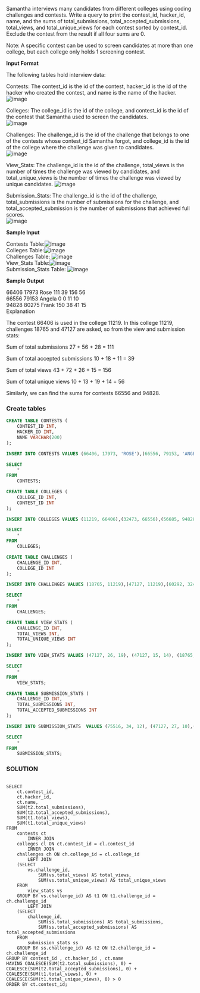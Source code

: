 Samantha interviews many candidates from different colleges using coding challenges and contests. Write a query to print the contest_id, hacker_id, name, and the sums of total_submissions, total_accepted_submissions, total_views, and total_unique_views for each contest sorted by contest_id. Exclude the contest from the result if all four sums are 0.  

Note: A specific contest can be used to screen candidates at more than one college, but each college only holds 1 screening contest.  

**Input Format**  

The following tables hold interview data:  

Contests: The contest_id is the id of the contest, hacker_id is the id of the hacker who created the contest, and name is the name of the hacker.  
![image](https://user-images.githubusercontent.com/73824871/122764890-3a523b00-d2a0-11eb-846e-170992459a1c.png)

Colleges: The college_id is the id of the college, and contest_id is the id of the contest that Samantha used to screen the candidates.  
![image](https://user-images.githubusercontent.com/73824871/122764918-40e0b280-d2a0-11eb-861b-a9786d569ec8.png)

Challenges: The challenge_id is the id of the challenge that belongs to one of the contests whose contest_id Samantha forgot, and college_id is the id of the college where the challenge was given to candidates.   
![image](https://user-images.githubusercontent.com/73824871/122764940-476f2a00-d2a0-11eb-8602-06047ea5a109.png)

View_Stats: The challenge_id is the id of the challenge, total_views is the number of times the challenge was viewed by candidates, and total_unique_views is the number of times the challenge was viewed by unique candidates. 
![image](https://user-images.githubusercontent.com/73824871/122764960-4dfda180-d2a0-11eb-8307-7f1f88482a9c.png)

Submission_Stats: The challenge_id is the id of the challenge, total_submissions is the number of submissions for the challenge, and total_accepted_submission is the number of submissions that achieved full scores.   
![image](https://user-images.githubusercontent.com/73824871/122764994-55bd4600-d2a0-11eb-9736-16b8b7d736ba.png)

**Sample Input**  

Contests Table:![image](https://user-images.githubusercontent.com/73824871/122765021-5a81fa00-d2a0-11eb-91aa-f23ac57682a3.png)  
  Colleges Table:![image](https://user-images.githubusercontent.com/73824871/122765031-5e158100-d2a0-11eb-98bd-3908f7289997.png)  
  Challenges Table: ![image](https://user-images.githubusercontent.com/73824871/122765053-64a3f880-d2a0-11eb-81da-47fb6014bb13.png)  
 View_Stats Table:![image](https://user-images.githubusercontent.com/73824871/122765073-68d01600-d2a0-11eb-915a-f0d14c09f6f9.png)  
  Submission_Stats Table: ![image](https://user-images.githubusercontent.com/73824871/122765092-6e2d6080-d2a0-11eb-923d-7f78c36399b4.png)  


**Sample Output**  

66406 17973 Rose 111 39 156 56  
66556 79153 Angela 0 0 11 10  
94828 80275 Frank 150 38 41 15  
Explanation  

The contest 66406 is used in the college 11219. In this college 11219, challenges 18765 and 47127 are asked, so from the view and submission stats:  

Sum of total submissions 27 + 56 + 28 = 111  

Sum of total accepted submissions 10 + 18 + 11 = 39  

Sum of total views 43 + 72 + 26 + 15 = 156  

Sum of total unique views 10 + 13 + 19 + 14 = 56  

Similarly, we can find the sums for contests 66556 and 94828.

### Create tables
````sql
CREATE TABLE CONTESTS (
    CONTEST_ID INT,
    HACKER_ID INT,
    NAME VARCHAR(200)
);

INSERT INTO CONTESTS VALUES (66406, 17973, 'ROSE'),(66556, 79153, 'ANGELA'),(94828, 80275, 'FRANK');

SELECT 
    *
FROM
    CONTESTS;

CREATE TABLE COLLEGES (
    COLLEGE_ID INT,
    CONTEST_ID INT
);

INSERT INTO COLLEGES VALUES (11219, 66406),(32473, 66556),(56685, 94828);

SELECT 
    *
FROM
    COLLEGES;

CREATE TABLE CHALLENGES (
    CHALLENGE_ID INT,
    COLLEGE_ID INT
);

INSERT INTO CHALLENGES VALUES (18765, 11219),(47127, 11219),(60292, 32473),(72974, 56685);

SELECT 
    *
FROM
    CHALLENGES;

CREATE TABLE VIEW_STATS (
    CHALLENGE_ID INT,
    TOTAL_VIEWS INT,
    TOTAL_UNIQUE_VIEWS INT
);

INSERT INTO VIEW_STATS VALUES (47127, 26, 19), (47127, 15, 14), (18765, 43, 10), (18765, 72, 13), (75516, 35, 17),(60292, 11, 10),(72974, 41, 15), (75516, 75, 11);

SELECT 
    *
FROM
    VIEW_STATS;

CREATE TABLE SUBMISSION_STATS (
    CHALLENGE_ID INT,
    TOTAL_SUBMISSIONS INT,
    TOTAL_ACCEPTED_SUBMISSIONS INT
);

INSERT INTO SUBMISSION_STATS  VALUES (75516, 34, 12), (47127, 27, 10),(47127, 56, 18), (75516, 74, 12),(75516, 83, 8),(72974, 68, 24),(72974, 82, 14),(47127, 28, 11);

SELECT 
    *
FROM
    SUBMISSION_STATS;
````

### SOLUTION

````

SELECT 
    ct.contest_id,
    ct.hacker_id,
    ct.name,
    SUM(t2.total_submissions),
    SUM(t2.total_accepted_submissions),
    SUM(t1.total_views),
    SUM(t1.total_unique_views)
FROM
    contests ct
        INNER JOIN
    colleges cl ON ct.contest_id = cl.contest_id
        INNER JOIN
    challenges ch ON ch.college_id = cl.college_id
        LEFT JOIN
    (SELECT 
        vs.challenge_id,
            SUM(vs.total_views) AS total_views,
            SUM(vs.total_unique_views) AS total_unique_views
    FROM
        view_stats vs
    GROUP BY vs.challenge_id) AS t1 ON t1.challenge_id = ch.challenge_id
        LEFT JOIN
    (SELECT 
        challenge_id,
            SUM(ss.total_submissions) AS total_submissions,
            SUM(ss.total_accepted_submissions) AS total_accepted_submissions
    FROM
        submission_stats ss
    GROUP BY ss.challenge_id) AS t2 ON t2.challenge_id = ch.challenge_id
GROUP BY contest_id , ct.hacker_id , ct.name
HAVING COALESCE(SUM(t2.total_submissions), 0) + COALESCE(SUM(t2.total_accepted_submissions), 0) + COALESCE(SUM(t1.total_views), 0) + COALESCE(SUM(t1.total_unique_views), 0) > 0
ORDER BY ct.contest_id;
````
